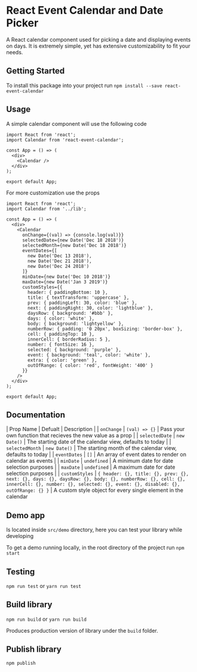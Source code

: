 # React Event Calendar and Date Picker

A React calendar component used for picking a date and displaying events on days. It is extremely simple, yet has extensive customizability to fit your needs. 

## Getting Started

To install this package into your project run `npm install --save react-event-calendar`

## Usage

A simple calendar component will use the following code

```
import React from 'react';
import Calendar from 'react-event-calendar';

const App = () => (
  <div>
    <Calendar />
  </div>
);

export default App;
```

For more customization use the props

```
import React from 'react';
import Calendar from '../lib';

const App = () => (
  <div>
    <Calendar 
      onChange={(val) => {console.log(val)}}
      selectedDate={new Date('Dec 18 2018')}
      selectedMonth={new Date('Dec 18 2018')}
      eventDates={[
        new Date('Dec 13 2018'),
        new Date('Dec 21 2018'),
        new Date('Dec 24 2018')
      ]}
      minDate={new Date('Dec 10 2018')}
      maxDate={new Date('Jan 3 2019')}
      customStyles={{
        header: { paddingBottom: 10 },
        title: { textTransform: 'uppercase' },
        prev: { paddingLeft: 30, color: 'blue' },
        next: { paddingRight: 30, color: 'lightblue' },
        daysRow: { background: '#bbb' },
        days: { color: 'white' },
        body: { background: 'lightyellow' },
        numberRow: { padding: '0 20px', boxSizing: 'border-box' },
        cell: { paddingTop: 10 },
        innerCell: { borderRadius: 5 },
        number: { fontSize: 16 },
        selected: { background: 'purple' },
        event: { background: 'teal', color: 'white' },
        extra: { color: 'green' },
        outOfRange: { color: 'red', fontWeight: '400' }
      }}
    />
  </div>
);

export default App;
```

## Documentation

| Prop Name | Defualt | Description |
| `onChange` | `(val) => {}` | Pass your own function that recieves the new value as a prop |
| `selectedDate` | `new Date()` | The starting date of the calendar view, defaults to today |
| `selectedMonth` | `new Date()` | The starting month of the calendar view, defaults to today |
| `eventDates` | `[]` | An array of event dates to render on calendar as events |
| `minDate` | `undefined` | A minimum date for date selection purposes |
| `maxDate` | `undefined` | A maximum date for date selection purposes |
| `customStyles` | ```{
    header: {},
    title: {},
    prev: {},
    next: {},
    days: {},
    daysRow: {},
    body: {},
    numberRow: {},
    cell: {},
    innerCell: {},
    number: {},
    selected: {},
    event: {},
    disabled: {},
    outOfRange: {}
  }``` | A custom style object for every single element in the calendar

## Demo app

Is located inside `src/demo` directory, here you can test your library while developing

To get a demo running locally, in the root directory of the project run `npm start`

## Testing

`npm run test` or `yarn run test`

## Build library

`npm run build` or `yarn run build`

Produces production version of library under the `build` folder.

## Publish library

`npm publish`
